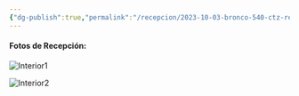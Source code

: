 ```yaml
---
{"dg-publish":true,"permalink":"/recepcion/2023-10-03-bronco-540-ctz-recepcion/"}
---
```



#### Fotos de Recepción:

![Interior1](http://drive.google.com/uc?export=view&id=1kPIegThUwmSNoQUXQgBvdssJ-6Nz2J6s)

![Interior2](http://drive.google.com/uc?export=view&id=1kO7sT8p6bfhzJ_Ys3bMcd62z55h8kVr6)